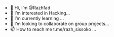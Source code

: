 - 👋 Hi, I’m @Razhfad
- 👀 I’m interested in Hacking...
- 🌱 I’m currently learning ...
- 💞️ I’m looking to collaborate on group projects...
- 📫 How to reach me t.me/razh_sissoko ...

<!---
Razhfad/Razhfad is a ✨ special ✨ repository because its `README.md` (this file) appears on your GitHub profile.
You can click the Preview link to take a look at your changes.
--->

